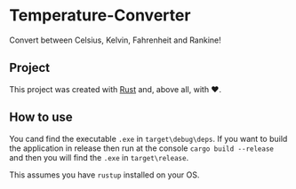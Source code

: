# Temperature-Converter
Convert between Celsius, Kelvin, Fahrenheit and Rankine!

## Project
This project was created with [Rust](https://github.com/rust-lang) and, above all, with ❤️.

## How to use
You cand find the executable `.exe`  in `target\debug\deps`. If you want to build the application in release then run at the console `cargo build --release` and then you will find the `.exe` in `target\release`.

This assumes you have `rustup` installed on your OS.
